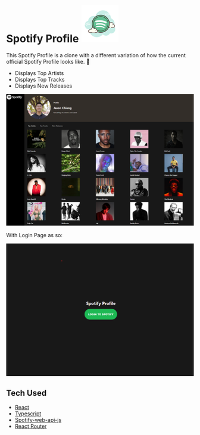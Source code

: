 # Spotify Profile <img src="./public/icons8-spotify-100.png" alt="Spotify Logo">

This Spotify Profile is a clone with a different variation of how the current official Spotify Profile looks like. 🎵

- Displays Top Artists 
- Displays Top Tracks
- Displays New Releases

<p align="center">
<img src="./public/ExampleProfile.png" alt="Example Spotify Profile">
</p>

With Login Page as so:

<p align="center">
<img src="./public/ExampleLogin.png" alt="Example Spotify Login">
</p>

## Tech Used
* [React](https://reactjs.org/)
* [Typescript](https://www.typescriptlang.org/)
* [Spotify-web-api-js](https://github.com/JMPerez/spotify-web-api-js)
* [React Router](https://reactrouter.com/)
